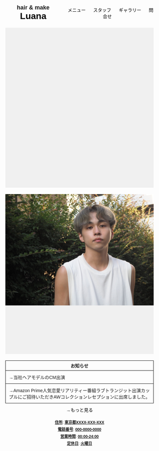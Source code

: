 <!DOCTYPE html>
<html lang="ja">
<head>
    <meta charset="UTF-8">
    <meta name="viewport" content="width=device-width, initial-scale=1.0">
    <title>hair & make Luana</title>
    <style>
        body, html {
            margin: 0;
            padding: 0;
            font-family: Arial, sans-serif;
            font-size: 14px;
        }
        .container {
            max-width: 1000px;
            margin: 0 auto;
            padding: 20px;
        }
        header {
            display: flex;
            justify-content: space-between;
            align-items: center;
            margin-bottom: 20px;
        }
        .logo {
            font-size: 18px;
            font-weight: bold;
        }
        .logo span {
            font-size: 28px;
            color: #000;
        }
        nav a {
            margin-left: 20px;
            text-decoration: none;
            color: #000;
        }
        .main-image {
            width: 100%;
            height: 500px;
            background-color: #f0f0f0;
            margin-bottom: 20px;
        }
        .news-container {
            border: 1px solid #000;
            margin-bottom: 10px;
        }
        .news-header {
            text-align: center;
            font-weight: bold;
            padding: 5px 0;
            border-bottom: 1px solid #000;
        }
        .news-content {
            padding: 0;
        }
        .news-item {
            padding: 10px;
        }
        .news-item:not(:last-child) {
            border-bottom: 1px solid #000;
        }
        .more-link {
            text-align: center;
            margin-top: 5px;
        }
        .more-link a {
            color: #000;
            text-decoration: none;
        }
        footer {
            margin-top: 20px;
            text-align: center;
            font-size: 12px;
        }
        footer p {
            margin: 5px 0;
        }
        footer span {
            text-decoration: underline;
            font-weight: bold;
        }
    </style>
</head>
<body>
    <div class="container">
        <header>
            <div class="logo">hair & make <span>Luana</span></div>
            <nav>
                <a href="#">メニュー</a>
                <a href="#">スタッフ</a>
                <a href="#">ギャラリー</a>
                <a href="#">問合せ</a>
            </nav>
        </header>
        <main>
            <div class="main-image"></div>
            <div class="main-image">
                <img src="sample4.jpeg" alt="Luana Hair & Make Model">
            </div>
            <div class="news-container">
                <div class="news-header">お知らせ</div>
                <div class="news-content">
                    <div class="news-item">→当社ヘアモデルのCM出演</div>
                    <div class="news-item">→Amazon Prime人気恋愛リアリティー番組ラブトランジット出演カップルにご招待いただきAWコレクションレセプションに出席しました。</div>
                </div>
            </div>
            <div class="more-link">
                <a href="#">→もっと見る</a>
            </div>
        </main>
        <footer>
            <p><span>住所</span>: <span>東京都XXXX-XXX-XXX</span></p>
            <p><span>電話番号</span>: <span>000-0000-0000</span></p>
            <p><span>営業時間</span>: <span>00:00-24:00</span></p>
            <p><span>定休日</span>: <span>火曜日</span></p>
        </footer>
    </div>
</body>
</html>
